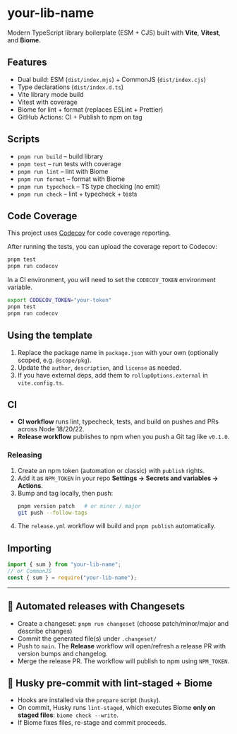# your-lib-name

Modern TypeScript library boilerplate (ESM + CJS) built with **Vite**, **Vitest**, and **Biome**.

## Features
- Dual build: ESM (`dist/index.mjs`) + CommonJS (`dist/index.cjs`)
- Type declarations (`dist/index.d.ts`)
- Vite library mode build
- Vitest with coverage
- Biome for lint + format (replaces ESLint + Prettier)
- GitHub Actions: CI + Publish to npm on tag

## Scripts
- `pnpm run build` – build library
- `pnpm test` – run tests with coverage
- `pnpm run lint` – lint with Biome
- `pnpm run format` – format with Biome
- `pnpm run typecheck` – TS type checking (no emit)
- `pnpm run check` – lint + typecheck + tests

## Code Coverage

This project uses [Codecov](https://codecov.io) for code coverage reporting.

After running the tests, you can upload the coverage report to Codecov:

```bash
pnpm test
pnpm run codecov
```

In a CI environment, you will need to set the `CODECOV_TOKEN` environment variable.

```bash
export CODECOV_TOKEN="your-token"
pnpm test
pnpm run codecov
```

## Using the template
1. Replace the package name in `package.json` with your own (optionally scoped, e.g. `@scope/pkg`).
2. Update the `author`, `description`, and `license` as needed.
3. If you have external deps, add them to `rollupOptions.external` in `vite.config.ts`.

## CI
- **CI workflow** runs lint, typecheck, tests, and build on pushes and PRs across Node 18/20/22.
- **Release workflow** publishes to npm when you push a Git tag like `v0.1.0`.

### Releasing
1. Create an npm token (automation or classic) with `publish` rights.
2. Add it as `NPM_TOKEN` in your repo **Settings → Secrets and variables → Actions**.
3. Bump and tag locally, then push:
   ```bash
   pnpm version patch   # or minor / major
   git push --follow-tags
   ```
4. The `release.yml` workflow will build and `pnpm publish` automatically.

## Importing
```ts
import { sum } from "your-lib-name";
// or CommonJS
const { sum } = require("your-lib-name");
```

---

## 🚀 Automated releases with Changesets
- Create a changeset: `pnpm run changeset` (choose patch/minor/major and describe changes)
- Commit the generated file(s) under `.changeset/`
- Push to `main`. The **Release** workflow will open/refresh a release PR with version bumps and changelog.
- Merge the release PR. The workflow will publish to npm using `NPM_TOKEN`.

## 🐶 Husky pre-commit with lint-staged + Biome
- Hooks are installed via the `prepare` script (`husky`).
- On commit, Husky runs `lint-staged`, which executes Biome **only on staged files**: `biome check --write`.
- If Biome fixes files, re-stage and commit proceeds.
